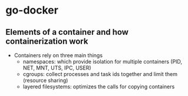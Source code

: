 # go-docker

## Elements of a container and how containerization work

-   Containers rely on three main things
    -   namespaces: which provide isolation for multiple containers (PID, NET, MNT, UTS, IPC, USER)
    -   cgroups: collect processes and task ids together and limit them (resource sharing)
    -   layered filesystems: optimizes the calls for copying containers
